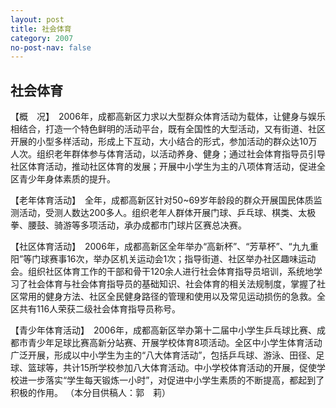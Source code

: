 ```yaml
---
layout: post
title: 社会体育
category: 2007
no-post-nav: false
---
```


## 社会体育

【概　况】　2006年，成都高新区力求以大型群众体育活动为载体，让健身与娱乐相结合，打造一个特色鲜明的活动平台，既有全国性的大型活动，又有街道、社区开展的小型多样活动，形成上下互动，大小结合的形式，参加活动的群众达10万人次。组织老年群体参与体育活动，以活动养身、健身；通过社会体育指导员引导社区体育活动，推动社区体育的发展；开展中小学生为主的八项体育活动，促进全区青少年身体素质的提升。

【老年体育活动】　全年，成都高新区针对50~69岁年龄段的群众开展国民体质监测活动，受测人数达200多人。组织老年人群体开展门球、乒乓球、棋类、太极拳、腰鼓、骑游等多项活动，承办成都市门球片区赛总决赛。

【社区体育活动】　2006年，成都高新区全年举办“高新杯”、“芳草杯”、“九九重阳”等门球赛事16次，举办区机关运动会1次；指导街道、社区举办社区趣味运动会。组织社区体育工作的干部和骨干120余人进行社会体育指导员培训，系统地学习了社会体育与社会体育指导员的基础知识、社会体育的相关法规制度，掌握了社区常用的健身方法、社区全民健身路径的管理和使用以及常见运动损伤的急救。全区共有116人荣获二级社会体育指导员称号。

【青少年体育活动】　2006年，成都高新区举办第十二届中小学生乒乓球比赛、成都市青少年足球比赛高新分站赛、开展学校体育8项活动。全区中小学生体育活动广泛开展，形成以中小学生为主的“八大体育活动”，包括乒乓球、游泳、田径、足球、篮球等，共计15所学校参加八大体育活动。中小学校体育活动的开展，促使学校进一步落实“学生每天锻炼一小时”，对促进中小学生素质的不断提高，都起到了积极的作用。
（本分目供稿人：郭　莉）
